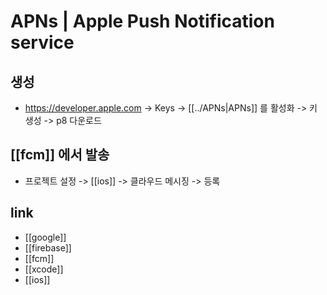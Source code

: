 # APNs | Apple Push Notification service

## 생성
- https://developer.apple.com -> Keys -> [[../APNs|APNs]] 를 활성화 -> 키 생성 ->  p8 다운로드

## [[fcm]] 에서 발송
- 프로젝트 설정 -> [[ios]] -> 클라우드 메시징 -> 등록
  
## link
- [[google]]
- [[firebase]]
- [[fcm]]
- [[xcode]]
- [[ios]]
